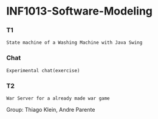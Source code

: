 # INF1013-Software-Modeling
### T1
    State machine of a Washing Machine with Java Swing
### Chat
    Experimental chat(exercise)
### T2
    War Server for a already made war game

Group: Thiago Klein, Andre Parente
